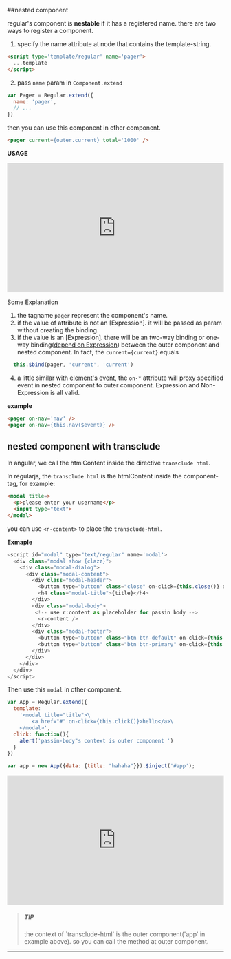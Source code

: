 ##nested component

regular's component is __nestable__ if it has a registered name. there are two ways to register a component.


1. specify the name attribute at node that contains the template-string.

  ```html
  <script type='template/regular' name='pager'>
    ...template
  </script> 
  ```
2. pass `name` param in `Component.extend`
  ```javascript
  var Pager = Regular.extend({
    name: 'pager',
    // ...
  })
  ```

then you can use this component in other component.

```html
<pager current={outer.current} total='1000' />
```


__USAGE__

<iframe width="100%" height="300" src="http://jsfiddle.net/leeluolee/DCFXn/embedded/result,js,html,resources" allowfullscreen="allowfullscreen" frameborder="0"></iframe>


Some Explanation

1. the tagname `pager` represent the component's name.
2. if the value of attribute is not an [Expression]. it will be passed as param without creating the binding.
3. if the value is an [Expression]. there will be an two-way binding or one-way binding([depend on Expression](binding.html#bind)) between the outer component and nested component. In fact, the `current={current}` equals

  ```javascript
    this.$bind(pager, 'current', 'current')
  ```
4. a little similar with [element's event](../core/event.md), the `on-*` attribute will proxy specified event in nested component to outer component. Expression and Non-Expression is all valid.
  
  __example__

  ```html
  <pager on-nav='nav' />
  <pager on-nav={this.nav($event)} />

  ```


## nested component with transclude

In angular, we call the htmlContent inside the directive `transclude html`. 

In regularjs, the `transclude html` is the htmlContent inside the component-tag, for example: 

```html
<modal title=>
  <p>please enter your username</p>
  <input type="text">
</modal>
```

you can use `<r-content>` to place the `transclude-html`.


__Exmaple__


```javascript
<script id="modal" type="text/regular" name='modal'>
  <div class="modal show {clazz}">
    <div class="modal-dialog">
      <div class="modal-content">
        <div class="modal-header">
          <button type="button" class="close" on-click={this.close()} data-dismiss="modal" aria-hidden="true">×</button>
          <h4 class="modal-title">{title}</h4>
        </div>
        <div class="modal-body">
         <!-- use r:content as placeholder for passin body -->
          <r-content />
        </div>
        <div class="modal-footer">
          <button type="button" class="btn btn-default" on-click={this.close()} >Close</button>
          <button type="button" class="btn btn-primary" on-click={this.confirm()}>Confirm</button>
        </div>
      </div>
    </div>
  </div>
</script>
```

Then use this `modal` in other component.

```javascript
var App = Regular.extend({
  template:
    '<modal title="title">\
        <a href="#" on-click={this.click()}>hello</a>\
    </modal>',
  click: function(){
    alert('passin-body"s context is outer component ')
  }
})

var app = new App({data: {title: "hahaha"}}).$inject('#app');
```

<iframe width="100%" height="300" src="http://jsfiddle.net/leeluolee/4wuDZ/embedded/result,js,html,resources" allowfullscreen="allowfullscreen" frameborder="0"></iframe>


> <h5>TIP</h5>
> the context of `transclude-html` is the outer component('app' in  example above). so you can call the method at outer component.


---------------------------------------




